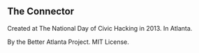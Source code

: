 ## The Connector ##

Created at The National Day of Civic Hacking in 2013. In Atlanta.

By the Better Atlanta Project. MIT License.